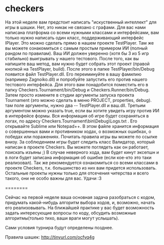 checkers
========
На этой неделе вам предстоит написать "искуственный интеллект" для игры в шашки. Нет, это никак не связано с графами.
Для вас нами написана платформа со всеми нужными классами и интерфейсами, вам только нужно написать один класс, поддерживающий интерфейс IPlayer. 
Это можно сделать прямо в нашем проекте TestPlayer. Там же вы можете ознакомиться с самым простым примером ИИ (полный рандом по правилам). Ваш ИИ должен уверенно (хотя бы 3 из 5 игр стабильно) выигрывать у нашего тестового. После того, как вы напишите ваш метод, вам нужно будет собрать этот проект (правой кнопкой на TestPlayer, build). 
После этого в папке TestPlayer/bin/Debug появится файл TestPlayer.dll. Его переиминуйте в вашу фамилию (например Zagnoiko.dll) и попробуйте запустить его против нашего тестового интерфейса. Для этого вам понадобится поместить его в папку Checkers.Tournament/bin/Debug и Checkers.Runner/bin/Debug. Затем просто измените в студии аргументы запуска проекта Tournament (это можно сделать в меню PROJECT, properties, debug). там поле аргументы, нужно два -- TestPlayer.dll и ваш.dll.
Третьим аргументом можно указать true, если вы хотите увидеть игру против ИИ в интерфейсе формы. 
Вся информация об игре будет сохраняться в логах, по адресу Checkers.Tournament\bin\Debug\Logs.txt . Его открывайте Sublime или Notepad++. 
В этом файле хранится информация о совершенных вами и противником ходах, о возможных ошибках, о победах или поражениях.
Почитать правила игры вы можете по ссылке внизу. За соблюдением игры будет следить класс Валидатор, который написан в проекте Checkers. Вы можете поглядеть как он работает, поискать изъяны ;) В случае неверного хода, вам будет кинут эксепшн и в логи будет записана информация об ошибке (если кое-кто это таки реализовал). Так же рекомендуется ознакомиться со всеми классами в проекте Checkers, т.к. большинство из них вам придется использовать. Остальные проекты нужны только для отсечения читерства и всего такого, они не особо важны для вас.
Удачи :3

========

Сейчас на первой неделе ваша основная задача разобраться с кодом, придумать какой-нибудь алгоритм выбора ходов, и, возможно, начать его реализовывать. На ближайшей практике у вас будет возможность задать интересующие вопросы по коду, обсудить возможные алгоритмы(только тихо, ваши враги могут услышать).

Сами условия турнира будут определены позднее.

Правила шашек: <url>http://tinyurl.com/ocfyq4g</url>

